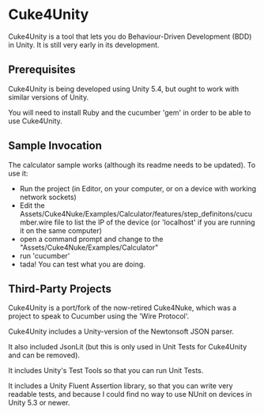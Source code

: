 Cuke4Unity
==========

Cuke4Unity is a tool that lets you do Behaviour-Driven Development (BDD) in Unity. It is still very early in its development.

Prerequisites
-------------

Cuke4Unity is being developed using Unity 5.4, but ought to work with similar versions of Unity.

You will need to install Ruby and the cucumber 'gem' in order to be able to use Cuke4Unity.


Sample Invocation
-----------------

The calculator sample works (although its readme needs to be updated). To use it:

- Run the project (in Editor, on your computer, or on a device with working network sockets)
- Edit the Assets/Cuke4Nuke/Examples/Calculator/features/step_definitons/cucumber.wire file to list the IP of the device (or 'localhost' if you are running it on the same computer)
- open a command prompt and change to the "Assets/Cuke4Nuke/Examples/Calculator"
- run 'cucumber'
- tada! You can test what you are doing.

Third-Party Projects
--------------------

Cuke4Unity is a port/fork of the now-retired Cuke4Nuke, which was a project to speak to Cucumber using the 'Wire Protocol'.

Cuke4Unity includes a Unity-version of the Newtonsoft JSON parser.

It also included JsonLit (but this is only used in Unit Tests for Cuke4Unity and can be removed).

It includes Unity's Test Tools so that you can run Unit Tests.

It includes a Unity Fluent Assertion library, so that you can write very readable tests, and because I could find no way to use NUnit on devices in Unity 5.3 or newer.
